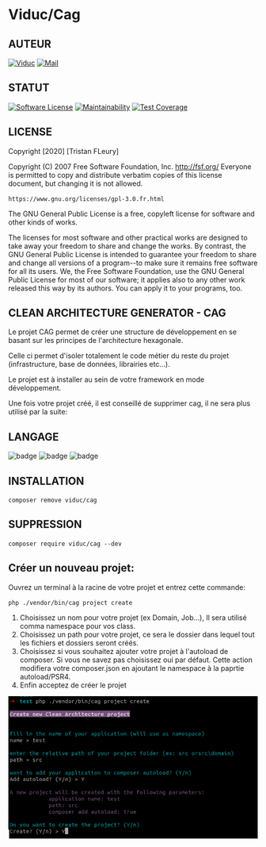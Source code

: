Viduc/Cag
=======


AUTEUR
------
[![Viduc](https://www.shareicon.net/data/48x48/2016/01/02/229394_cylon_256x256.png)](https://github.com/viduc)
[![Mail](https://www.shareicon.net/data/48x48/2017/06/21/887452_email_512x512.png)](mailto:viduc@mail.fr?subject=[GitHub]%20Source%20Han%20Sans)

STATUT
------
[![Software License](https://img.shields.io/badge/license-GPL%20V3-blue.svg?style=flat-square)](gpl-3.0.md)
[![Maintainability](https://api.codeclimate.com/v1/badges/b2d03518588df2109640/maintainability)](https://codeclimate.com/github/viduc/cag/maintainability)
[![Test Coverage](https://api.codeclimate.com/v1/badges/b2d03518588df2109640/test_coverage)](https://codeclimate.com/github/viduc/cag/test_coverage)

LICENSE
-------

Copyright [2020] [Tristan FLeury]

Copyright (C) 2007 Free Software Foundation, Inc. <http://fsf.org/>
Everyone is permitted to copy and distribute verbatim copies
of this license document, but changing it is not allowed.

    https://www.gnu.org/licenses/gpl-3.0.fr.html

The GNU General Public License is a free, copyleft license for
software and other kinds of works.

The licenses for most software and other practical works are designed
to take away your freedom to share and change the works.  By contrast,
the GNU General Public License is intended to guarantee your freedom to
share and change all versions of a program--to make sure it remains free
software for all its users.  We, the Free Software Foundation, use the
GNU General Public License for most of our software; it applies also to
any other work released this way by its authors.  You can apply it to
your programs, too.

CLEAN ARCHITECTURE GENERATOR - CAG
-------
Le projet CAG permet de créer une structure de développement en se basant sur les principes de l'architecture hexagonale.

Celle ci permet d'isoler totalement le code métier du reste du projet (infrastructure, base de données, librairies etc...).

Le projet est à installer au sein de votre framework en mode développement.

Une fois votre projet créé, il est conseillé de supprimer cag, il ne sera plus utilisé par la suite:


LANGAGE
-------
![badge](https://img.shields.io/endpoint?url=https://gist.githubusercontent.com/viduc/0b7d92547a358f4b3cf944145315170f/raw/php_8.0.json)
![badge](https://img.shields.io/endpoint?url=https://gist.githubusercontent.com/viduc/47feab281f5de327b2a210b785710946/raw/php_8.1.json)
![badge](https://img.shields.io/endpoint?url=https://gist.githubusercontent.com/viduc/e67a73e720803cc15d12339389d7d0c2/raw/php_8.2.json)

INSTALLATION
-------

    composer remove viduc/cag

SUPPRESSION
-------

    composer require viduc/cag --dev

Créer un nouveau projet:
-------

Ouvrez un terminal à la racine de votre projet et entrez cette commande:

    php ./vendor/bin/cag project create

1. Choisissez un nom pour votre projet (ex Domain, Job...), Il sera utilisé comma namespace pour vos class.
2. Choisissez un path pour votre projet, ce sera le dossier dans lequel tout les fichiers et dossiers seront créés.
3. Choisissez si vous souhaitez ajouter votre projet à l'autoload de composer. Si vous ne savez pas choisissez oui par défaut. Cette action modifiera votre composer.json en ajoutant le namespace à la paprtie autoload/PSR4.
4. Enfin acceptez de créer le projet

![create_project.png](.%2FDocumentation%2Fcreate_project.png)